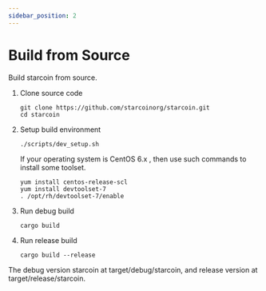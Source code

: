 ```yaml
---
sidebar_position: 2
---
```


# Build from Source

Build starcoin from source.


1. Clone source code

     ```shell
    git clone https://github.com/starcoinorg/starcoin.git
    cd starcoin
    ```
2. Setup build environment

    ```shell
    ./scripts/dev_setup.sh
    ```

    If your operating system is CentOS 6.x , then use such commands to install some toolset.
    
    ```shell
    yum install centos-release-scl
    yum install devtoolset-7
    . /opt/rh/devtoolset-7/enable
    ```

3. Run debug build

    ```shell
   cargo build
    ```
4. Run release build

    ```shell
   cargo build --release
    ```
   
The debug version starcoin at target/debug/starcoin, and release version at target/release/starcoin.
